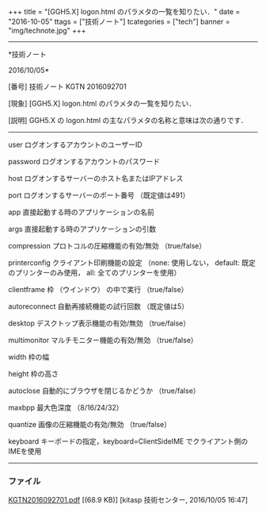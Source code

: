 ﻿+++
title = "[GGH5.X] logon.html のパラメタの一覧を知りたい．"
date = "2016-10-05"
ttags = ["技術ノート"]
tcategories = ["tech"]
banner = "img/technote.jpg"
+++

-----------------------------------------------------------------------------------------------------------------------------

*技術ノート

2016/10/05*


[番号]
技術ノート KGTN 2016092701

[現象]
[GGH5.X] logon.html のパラメタの一覧を知りたい．

[説明]
GGH5.X の logon.html の主なパラメタの名称と意味は次の通りです．

  ----------------------------------- ------------------------------------------------
  user                                ログオンするアカウントのユーザーID

  password                            ログオンするアカウントのパスワード

  host                                ログオンするサーバーのホスト名またはIPアドレス

  port                                ログオンするサーバーのポート番号 （既定値は491）

  app                                 直接起動する時のアプリケーションの名前

  args                                直接起動する時のアプリケーションの引数

  compression                         プロトコルの圧縮機能の有効/無効 （true/false）

  printerconfig                       クライアント印刷機能の設定 （none: 使用しない，
                                      default: 既定のプリンターのみ使用， all:
                                      全てのプリンターを使用）

  clientframe                         枠 （ウインドウ） の中で実行 （true/false）

  autoreconnect                       自動再接続機能の試行回数 （既定値は5）

  desktop                             デスクトップ表示機能の有効/無効 （true/false）

  multimonitor                        マルチモニター機能の有効/無効 （true/false）

  width                               枠の幅

  height                              枠の高さ

  autoclose                           自動的にブラウザを閉じるかどうか （true/false）

  maxbpp                              最大色深度 （8/16/24/32）

  quantize                            画像の圧縮機能の有効/無効 （true/false）

  keyboard                            キーボードの指定，keyboard=ClientSideIME
                                      でクライアント側のIMEを使用
  ----------------------------------- ------------------------------------------------


### ファイル

 
 


[KGTN2016092701.pdf](http://techreport.kitasp.net/attachments/download/3091/KGTN2016092701.pdf)
 [(68.9 KB)] [kitasp 技術センター, 2016/10/05
16:47]


 


 

